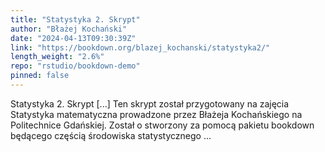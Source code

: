 ```yaml
---
title: "Statystyka 2. Skrypt"
author: "Błażej Kochański"
date: "2024-04-13T09:30:39Z"
link: "https://bookdown.org/blazej_kochanski/statystyka2/"
length_weight: "2.6%"
repo: "rstudio/bookdown-demo"
pinned: false
---
```


Statystyka 2. Skrypt [...] Ten skrypt został przygotowany na zajęcia Statystyka matematyczna prowadzone przez Błażeja Kochańskiego na Politechnice Gdańskiej. Został o stworzony za pomocą pakietu bookdown będącego częścią środowiska statystycznego ...
